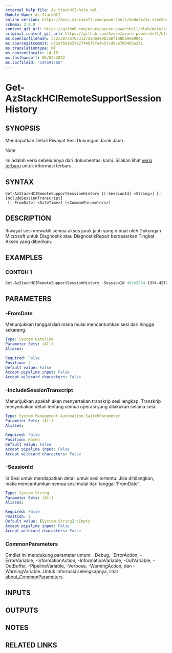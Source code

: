 ```yaml
---
external help file: Az.StackHCI-help.xml
Module Name: Az.StackHCI
online version: https://docs.microsoft.com/powershell/module/az.stackhci/get-azstackhciremotesupportsessionhistory
schema: 2.0.0
content_git_url: https://github.com/Azure/azure-powershell/blob/main/src/StackHCI/help/Get-AzStackHCIRemoteSupportSessionHistory.md
original_content_git_url: https://github.com/Azure/azure-powershell/blob/main/src/StackHCI/help/Get-AzStackHCIRemoteSupportSessionHistory.md
ms.openlocfilehash: cc2c3873b7673127d2dee89b3a8f108ba9e89041
ms.sourcegitcommit: e32efb81b37827496f5fe4e57cd9a67004b5a271
ms.translationtype: MT
ms.contentlocale: id-ID
ms.lasthandoff: 05/04/2022
ms.locfileid: "144591768"
---
```

# Get-AzStackHCIRemoteSupportSessionHistory

## SYNOPSIS
Mendapatkan Detail Riwayat Sesi Dukungan Jarak Jauh.

> [!NOTE]
>Ini adalah versi sebelumnya dari dokumentasi kami. Silakan lihat [versi terbaru](/powershell/module/az.stackhci/get-azstackhciremotesupportsessionhistory) untuk informasi terbaru.

## SYNTAX

```
Get-AzStackHCIRemoteSupportSessionHistory [[-SessionId] <String>] [-IncludeSessionTranscript]
 [[-FromDate] <DateTime>] [<CommonParameters>]
```

## DESCRIPTION
Riwayat sesi mewakili semua akses jarak jauh yang dibuat oleh Dukungan Microsoft untuk Diagnostik atau DiagnostikRepair berdasarkan Tingkat Akses yang diberikan.

## EXAMPLES

### CONTOH 1
```powershell
Get-AzStackHCIRemoteSupportSessionHistory -SessionId 467e3234-13f4-42f2-9422-81db248930fa -IncludeSessionTranscript $true
```

## PARAMETERS

### -FromDate
Menunjukkan tanggal dari mana mulai mencantumkan sesi dari hingga sekarang.

```yaml
Type: System.DateTime
Parameter Sets: (All)
Aliases:

Required: False
Position: 2
Default value: False
Accept pipeline input: False
Accept wildcard characters: False
```

### -IncludeSessionTranscript
Menunjukkan apakah akan menyertakan transkrip sesi lengkap. Transkrip menyediakan detail tentang semua operasi yang dilakukan selama sesi.

```yaml
Type: System.Management.Automation.SwitchParameter
Parameter Sets: (All)
Aliases:

Required: False
Position: Named
Default value: False
Accept pipeline input: False
Accept wildcard characters: False
```

### -SessionId
Id Sesi untuk mendapatkan detail untuk sesi tertentu. Jika dihilangkan, maka mencantumkan semua sesi mulai dari tanggal 'FromDate'.

```yaml
Type: System.String
Parameter Sets: (All)
Aliases:

Required: False
Position: 1
Default value: [System.String]::Empty
Accept pipeline input: False
Accept wildcard characters: False
```

### CommonParameters
Cmdlet ini mendukung parameter umum: -Debug, -ErrorAction, -ErrorVariable, -InformationAction, -InformationVariable, -OutVariable, -OutBuffer, -PipelineVariable, -Verbose, -WarningAction, dan -WarningVariable. Untuk informasi selengkapnya, lihat [about_CommonParameters](http://go.microsoft.com/fwlink/?LinkID=113216).

## INPUTS

## OUTPUTS

## NOTES

## RELATED LINKS
